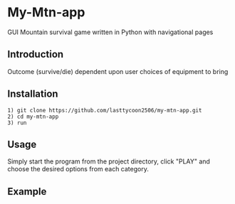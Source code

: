 # My-Mtn-app

GUI Mountain survival game written in Python with navigational pages

## Introduction

Outcome (survive/die) dependent upon user choices of equipment to bring

## Installation

```
1) git clone https://github.com/lasttycoon2506/my-mtn-app.git
2) cd my-mtn-app
3) run
```


## Usage
Simply start the program from the project directory, click "PLAY" and choose the desired options from each category. 
## Example
